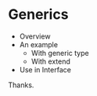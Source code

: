 # Generics

- Overview
- An example
  - With generic type
  - With extend
- Use in Interface

Thanks.
